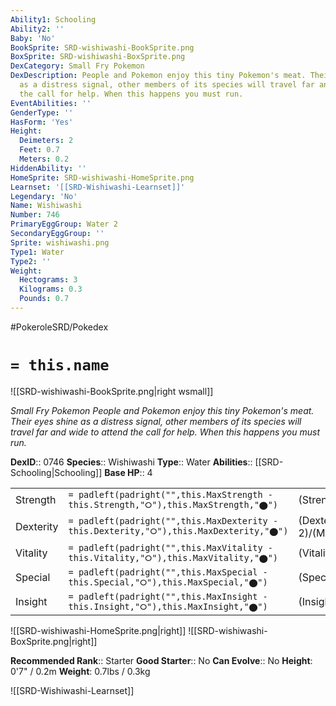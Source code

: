```yaml
---
Ability1: Schooling
Ability2: ''
Baby: 'No'
BookSprite: SRD-wishiwashi-BookSprite.png
BoxSprite: SRD-wishiwashi-BoxSprite.png
DexCategory: Small Fry Pokemon
DexDescription: People and Pokemon enjoy this tiny Pokemon's meat. Their eyes shine
  as a distress signal, other members of its species will travel far and wide to attend
  the call for help. When this happens you must run.
EventAbilities: ''
GenderType: ''
HasForm: 'Yes'
Height:
  Deimeters: 2
  Feet: 0.7
  Meters: 0.2
HiddenAbility: ''
HomeSprite: SRD-wishiwashi-HomeSprite.png
Learnset: '[[SRD-Wishiwashi-Learnset]]'
Legendary: 'No'
Name: Wishiwashi
Number: 746
PrimaryEggGroup: Water 2
SecondaryEggGroup: ''
Sprite: wishiwashi.png
Type1: Water
Type2: ''
Weight:
  Hectograms: 3
  Kilograms: 0.3
  Pounds: 0.7
---
```


#PokeroleSRD/Pokedex

# `= this.name`

![[SRD-wishiwashi-BookSprite.png|right wsmall]]

*Small Fry Pokemon*
*People and Pokemon enjoy this tiny Pokemon's meat. Their eyes shine as a distress signal, other members of its species will travel far and wide to attend the call for help. When this happens you must run.*

**DexID**:: 0746
**Species**:: Wishiwashi
**Type**:: Water
**Abilities**:: [[SRD-Schooling|Schooling]]
**Base HP**:: 4

|           |                                                                                        |                                          |
| --------- | -------------------------------------------------------------------------------------- | ---------------------------------------- |
| Strength  | `= padleft(padright("",this.MaxStrength - this.Strength,"⭘"),this.MaxStrength,"⬤")`    | (Strength::1)/(MaxStrength::3)   |
| Dexterity | `= padleft(padright("",this.MaxDexterity - this.Dexterity,"⭘"),this.MaxDexterity,"⬤")` | (Dexterity:: 2)/(MaxDexterity::4) |
| Vitality  | `= padleft(padright("",this.MaxVitality - this.Vitality,"⭘"),this.MaxVitality,"⬤")`    | (Vitality::1)/(MaxVitality::3)   |
| Special   | `= padleft(padright("",this.MaxSpecial - this.Special,"⭘"),this.MaxSpecial,"⬤")`       | (Special::1)/(MaxSpecial::3)     |
| Insight   | `= padleft(padright("",this.MaxInsight - this.Insight,"⭘"),this.MaxInsight,"⬤")`       | (Insight::1)/(MaxInsight::3)     |

![[SRD-wishiwashi-HomeSprite.png|right]]
![[SRD-wishiwashi-BoxSprite.png|right]]

**Recommended Rank**:: Starter
**Good Starter**:: No
**Can Evolve**:: No
**Height**: 0'7" / 0.2m
**Weight**: 0.7lbs / 0.3kg

![[SRD-Wishiwashi-Learnset]]